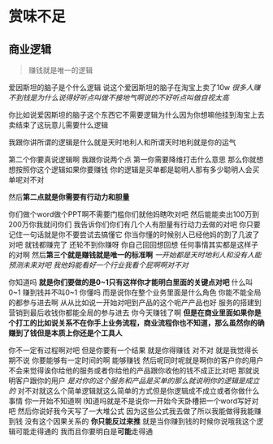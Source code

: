 # 赏味不足
## 商业逻辑
> 赚钱就是唯一的逻辑 

爱因斯坦的脑子是个什么逻辑
说这个爱因斯坦的脑子在淘宝上卖了10w
*很多人赚不到钱是为什么说得好听点叫做不接地气啊说的不好听点叫做自视太高*

你比如说爱因斯坦的脑子这个东西它不需要逻辑为什么因为你想嘛他挂到淘宝上去卖结束了这玩意儿需要什么逻辑

我跟你讲所谓的逻辑是什么就是天时地利人和所谓天时地利就是你的运气


第二个你要真说逻辑啊
我跟你说两个点
第一你需要降维打击什么意思
那么你就想想按照你这个逻辑如果你要赚钱
你的逻辑是买单都是聪明人那有多少聪明人会买单呢对不对

然后**第二点就是你需要有行动力和胆量**

你们做个word做个PPT啊不需要门槛你们就他妈瞎吹对吧
然后能能卖出100万到200万你我就问你们
我告诉你们你们有几个人有胆量有行动力去做的对吧
你只要记住一句话就是你不要尝试去搞懂它
你当你懂的时候别人已经他妈的割了几波了对吧
就钱都赚完了
还轮不到你赚呀
你自己回回想回想
任何事情其实都是这样子的对啊
然后**第三个就是赚钱就是唯一的标准啊**
*一开始都是天时地利人和没有人能预测未来对吧*
*我他妈能看好一个行业我看个屁啊啊对不对*

你知道吗
**就是你们要做的是0~1只有这样你才能明白里面的关键点对吧**
什么叫0~1
赚到钱并不叫0~1
你懂吗
而是说你在整个业务里面是什么角色
你能不能全局的都参与进去啊
从从比如说一开始对吧到产品的这个呃产产品也好
服务的搭建到营销到最后收钱你都能全局的参与进去
你今天赚钱了啊
**但是在商业里面如果你是个打工的比如说关系不在你手上业务流程，商业流程你也不知道，那么虽然你的确赚到了钱但是本质上你还是个工具人**

你不一定有过程啊对吧
但是你要有一个结果
就是你得赚钱
对不对
就是我觉得长期不说
你要能够有一定时间的啊
能够赚钱
然后呢同时呢就是啊你的客户你的用户不会来觉得诶你给他的服务或者你给他的产品跟你收他的钱不成正比对吧
那就说明客户跟你的用户
*是对你的这个服务和产品是买单的那么就说明你的逻辑是成立的*
对不对就这么个简单逻辑就这么简单的方式但是你逻辑成不成立或者你做什么事情
你一开始不知道啊 l知道吗就是不是说你一开始今天卧槽把一个word写好对吧
然后你说好我今天写了一大堆公式
因为这些公式我去做了所以我能做得我能赚到钱
没有这个因果关系的
**你只能反过来推**
就是当你赚到钱的时候你说哦我这个逻辑可能走得通的
我而且你要明白是**可能**走得通
